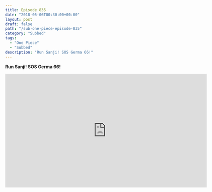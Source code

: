```yaml
---
title: Episode 835
date: "2018-05-06T00:30:00+00:00"
layout: post
draft: false
path: "/sub-one-piece-episode-835"
category: "Subbed"
tags:
  - "One Piece"
  - "Subbed"
description: "Run Sanji! SOS Germa 66!"
---
```


**Run Sanji! SOS Germa 66!**

<iframe width="640" height="360" src="https://www.rapidvideo.com/e/G6FRPH7KFU" frameborder="0" marginwidth=0 marginheight=0 scrolling=no allowfullscreen></iframe>

